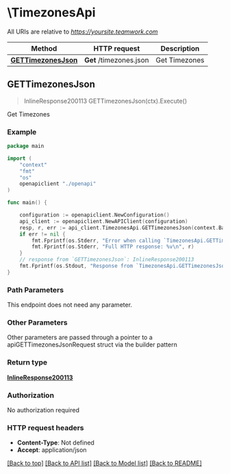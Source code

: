 # \TimezonesApi

All URIs are relative to *https://yoursite.teamwork.com*

Method | HTTP request | Description
------------- | ------------- | -------------
[**GETTimezonesJson**](TimezonesApi.md#GETTimezonesJson) | **Get** /timezones.json | Get Timezones



## GETTimezonesJson

> InlineResponse200113 GETTimezonesJson(ctx).Execute()

Get Timezones



### Example

```go
package main

import (
    "context"
    "fmt"
    "os"
    openapiclient "./openapi"
)

func main() {

    configuration := openapiclient.NewConfiguration()
    api_client := openapiclient.NewAPIClient(configuration)
    resp, r, err := api_client.TimezonesApi.GETTimezonesJson(context.Background()).Execute()
    if err != nil {
        fmt.Fprintf(os.Stderr, "Error when calling `TimezonesApi.GETTimezonesJson``: %v\n", err)
        fmt.Fprintf(os.Stderr, "Full HTTP response: %v\n", r)
    }
    // response from `GETTimezonesJson`: InlineResponse200113
    fmt.Fprintf(os.Stdout, "Response from `TimezonesApi.GETTimezonesJson`: %v\n", resp)
}
```

### Path Parameters

This endpoint does not need any parameter.

### Other Parameters

Other parameters are passed through a pointer to a apiGETTimezonesJsonRequest struct via the builder pattern


### Return type

[**InlineResponse200113**](inline_response_200_113.md)

### Authorization

No authorization required

### HTTP request headers

- **Content-Type**: Not defined
- **Accept**: application/json

[[Back to top]](#) [[Back to API list]](../README.md#documentation-for-api-endpoints)
[[Back to Model list]](../README.md#documentation-for-models)
[[Back to README]](../README.md)

